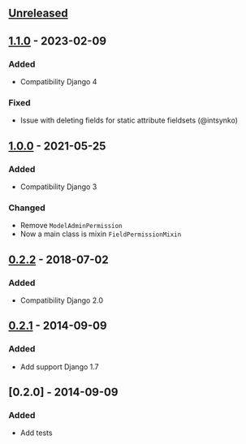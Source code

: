 ## [Unreleased]

## [1.1.0] - 2023-02-09
### Added
- Сompatibility Django 4

### Fixed
- Issue with deleting fields for static attribute fieldsets (@intsynko)

## [1.0.0] - 2021-05-25
### Added
- Сompatibility Django 3

### Changed
- Remove `ModelAdminPermission`
- Now a main class is mixin `FieldPermissionMixin`

## [0.2.2] - 2018-07-02
### Added
- Сompatibility Django 2.0

## [0.2.1] - 2014-09-09
### Added
- Add support Django 1.7

## [0.2.0] - 2014-09-09
### Added
- Add tests


[Unreleased]: https://github.com/silentsokolov/django-admin-permissions/compare/v1.1.0...HEAD
[1.1.0]: https://github.com/silentsokolov/django-admin-permissions/compare/v1.0.0...v1.1.0
[1.0.0]: https://github.com/silentsokolov/django-admin-permissions/compare/v0.2.2...v1.0.0
[0.2.2]: https://github.com/silentsokolov/django-admin-permissions/compare/v0.2.1...v0.2.2
[0.2.1]: https://github.com/silentsokolov/django-admin-permissions/compare/v0.2.0...v0.2.1